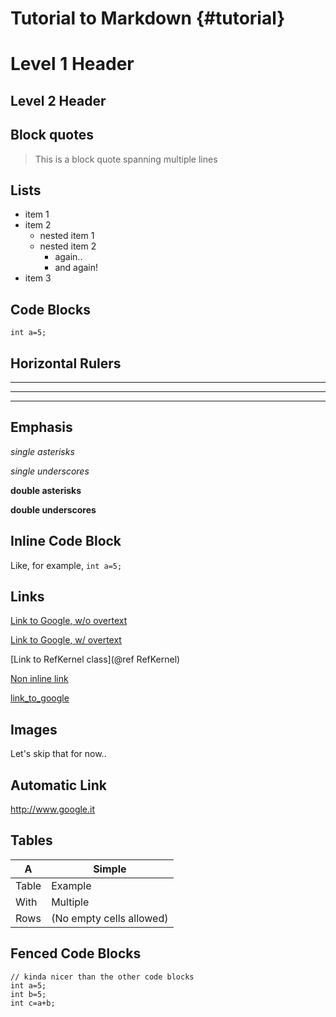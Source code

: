 Tutorial to Markdown {#tutorial}
====================

Level 1 Header
==============

Level 2 Header
--------------

Block quotes
------------

> This is a block quote
> spanning multiple lines

Lists
-----

- item 1
- item 2
  + nested item 1
  + nested item 2
    * again..
    * and again!
- item 3

Code Blocks
-----------

    int a=5;

Horizontal Rulers
-----------------

---

___

***

Emphasis
--------

*single asterisks*

_single underscores_

**double asterisks**

__double underscores__

Inline Code Block
-----------------

Like, for example, `int a=5;`

Links
-----

[Link to Google, w/o overtext](http://www.google.it)

[Link to Google, w/ overtext](http://www.google.it "overtext")

[Link to RefKernel class](@ref RefKernel)

[link_to_google]: http://www.google.it "overtext"

[Non inline link][link_to_google]

[link_to_google][]

Images
------

Let's skip that for now..

Automatic Link
--------------

<http://www.google.it>

Tables
------

A     | Simple
------|--------
Table | Example
With  | Multiple
Rows  | (No empty cells allowed)

Fenced Code Blocks
------------------

~~~~~~~~~~{.cpp}
// kinda nicer than the other code blocks
int a=5;
int b=5;
int c=a+b;
~~~~~~~~~~

